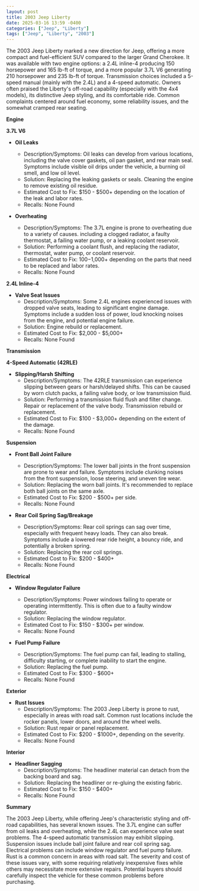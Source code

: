 ```yaml
---
layout: post
title: 2003 Jeep Liberty
date: 2025-03-16 13:59 -0400
categories: ["Jeep", "Liberty"]
tags: ["Jeep", "Liberty", "2003"]
---
```

The 2003 Jeep Liberty marked a new direction for Jeep, offering a more compact and fuel-efficient SUV compared to the larger Grand Cherokee. It was available with two engine options: a 2.4L inline-4 producing 150 horsepower and 165 lb-ft of torque, and a more popular 3.7L V6 generating 210 horsepower and 235 lb-ft of torque. Transmission choices included a 5-speed manual (mainly with the 2.4L) and a 4-speed automatic. Owners often praised the Liberty's off-road capability (especially with the 4x4 models), its distinctive Jeep styling, and its comfortable ride. Common complaints centered around fuel economy, some reliability issues, and the somewhat cramped rear seating.

**Engine**

**3.7L V6**

*   **Oil Leaks**
    *   Description/Symptoms: Oil leaks can develop from various locations, including the valve cover gaskets, oil pan gasket, and rear main seal. Symptoms include visible oil drips under the vehicle, a burning oil smell, and low oil level.
    *   Solution: Replacing the leaking gaskets or seals. Cleaning the engine to remove existing oil residue.
    *   Estimated Cost to Fix: $150 - $500+ depending on the location of the leak and labor rates.
    *   Recalls: None Found

*   **Overheating**
    *   Description/Symptoms: The 3.7L engine is prone to overheating due to a variety of causes. including a clogged radiator, a faulty thermostat, a failing water pump, or a leaking coolant reservoir.
    *   Solution: Performing a coolant flush, and replacing the radiator, thermostat, water pump, or coolant reservoir.
    *   Estimated Cost to Fix: $100-$1,000+ depending on the parts that need to be replaced and labor rates.
    *   Recalls: None Found

**2.4L Inline-4**
*   **Valve Seat Issues**
    * Description/Symptoms: Some 2.4L engines experienced issues with dropped valve seats, leading to significant engine damage. Symptoms include a sudden loss of power, loud knocking noises from the engine, and potential engine failure.
    * Solution: Engine rebuild or replacement.
    * Estimated Cost to Fix: $2,000 - $5,000+
    * Recalls: None Found

**Transmission**

**4-Speed Automatic (42RLE)**

*   **Slipping/Harsh Shifting**
    *   Description/Symptoms: The 42RLE transmission can experience slipping between gears or harsh/delayed shifts. This can be caused by worn clutch packs, a failing valve body, or low transmission fluid.
    *   Solution: Performing a transmission fluid flush and filter change. Repair or replacement of the valve body. Transmission rebuild or replacement.
    *   Estimated Cost to Fix: $100 - $3,000+ depending on the extent of the damage.
    *   Recalls: None Found

**Suspension**

*   **Front Ball Joint Failure**
    *   Description/Symptoms: The lower ball joints in the front suspension are prone to wear and failure. Symptoms include clunking noises from the front suspension, loose steering, and uneven tire wear.
    *   Solution: Replacing the worn ball joints. It's recommended to replace both ball joints on the same axle.
    *   Estimated Cost to Fix: $200 - $500+ per side.
    *   Recalls: None Found

*   **Rear Coil Spring Sag/Breakage**
    *   Description/Symptoms: Rear coil springs can sag over time, especially with frequent heavy loads. They can also break. Symptoms include a lowered rear ride height, a bouncy ride, and potentially a broken spring.
    *   Solution: Replacing the rear coil springs.
    *   Estimated Cost to Fix: $200 - $400+
    *   Recalls: None Found

**Electrical**

*   **Window Regulator Failure**
    *   Description/Symptoms: Power windows failing to operate or operating intermittently. This is often due to a faulty window regulator.
    *   Solution: Replacing the window regulator.
    *   Estimated Cost to Fix: $150 - $300+ per window.
    *   Recalls: None Found

*   **Fuel Pump Failure**
    *   Description/Symptoms: The fuel pump can fail, leading to stalling, difficulty starting, or complete inability to start the engine.
    *   Solution: Replacing the fuel pump.
    *   Estimated Cost to Fix: $300 - $600+
    *   Recalls: None Found

**Exterior**

*   **Rust Issues**
    * Description/Symptoms: The 2003 Jeep Liberty is prone to rust, especially in areas with road salt. Common rust locations include the rocker panels, lower doors, and around the wheel wells.
    * Solution: Rust repair or panel replacement.
    * Estimated Cost to Fix: $200 - $1000+, depending on the severity.
    * Recalls: None Found

**Interior**

*   **Headliner Sagging**
    *   Description/Symptoms: The headliner material can detach from the backing board and sag.
    *   Solution: Replacing the headliner or re-gluing the existing fabric.
    *   Estimated Cost to Fix: $150 - $400+
    *   Recalls: None Found

**Summary**

The 2003 Jeep Liberty, while offering Jeep's characteristic styling and off-road capabilities, has several known issues. The 3.7L engine can suffer from oil leaks and overheating, while the 2.4L can experience valve seat problems. The 4-speed automatic transmission may exhibit slipping. Suspension issues include ball joint failure and rear coil spring sag. Electrical problems can include window regulator and fuel pump failure. Rust is a common concern in areas with road salt. The severity and cost of these issues vary, with some requiring relatively inexpensive fixes while others may necessitate more extensive repairs. Potential buyers should carefully inspect the vehicle for these common problems before purchasing.

